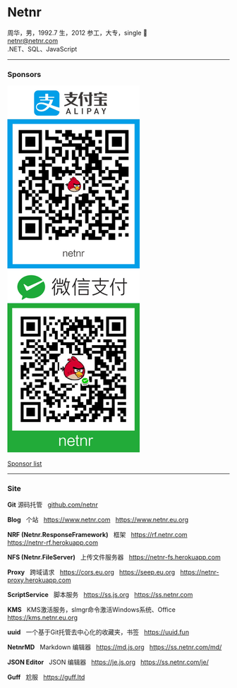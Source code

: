 # Netnr
周华，男，1992.7 生，2012 参工，大专，single 🤣  
netnr@netnr.com  
.NET、SQL、JavaScript

---

### Sponsors
<img src="static/donate/alipay.jpg" alt="支付宝" title="支付宝" width="300" />
<img src="static/donate/wechat.jpg" alt="微信" title="微信" width="300" />

[Sponsor list](SPONSORS.md)

---

### Site
**Git** 源码托管
&nbsp; [github.com/netnr](https://github.com/netnr) 

**Blog**
&nbsp; 个站
&nbsp; https://www.netnr.com
&nbsp; https://www.netnr.eu.org

**NRF (Netnr.ResponseFramework)**
&nbsp; 框架
&nbsp; https://rf.netnr.com
&nbsp; https://netnr-rf.herokuapp.com

**NFS (Netnr.FileServer)**
&nbsp; 上传文件服务器
&nbsp; https://netnr-fs.herokuapp.com

**Proxy**
&nbsp; 跨域请求
&nbsp; https://cors.eu.org
&nbsp; https://seep.eu.org
&nbsp; https://netnr-proxy.herokuapp.com

**ScriptService**
&nbsp; 脚本服务
&nbsp; https://ss.js.org
&nbsp; https://ss.netnr.com

**KMS**
&nbsp; KMS激活服务，slmgr命令激活Windows系统、Office
&nbsp; https://kms.netnr.eu.org

**uuid**
&nbsp; 一个基于Git托管去中心化的收藏夹，书签
&nbsp; https://uuid.fun

**NetnrMD**
&nbsp; Markdown 编辑器
&nbsp; https://md.js.org
&nbsp; https://ss.netnr.com/md/

**JSON Editor**
&nbsp; JSON 编辑器
&nbsp; https://je.js.org
&nbsp; https://ss.netnr.com/je/

**Guff**
&nbsp; 尬服
&nbsp; https://guff.ltd